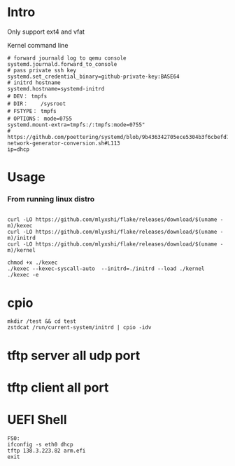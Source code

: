 # Intro
Only support ext4 and vfat

Kernel command line
```
# forward journald log to qemu console
systemd.journald.forward_to_console 
# pass private ssh key
systemd.set_credential_binary=github-private-key:BASE64
# initrd hostname
systemd.hostname=systemd-initrd
# DEV： tmpfs  
# DIR：    /sysroot
# FSTYPE： tmpfs
# OPTIONS： mode=0755
systemd.mount-extra=tmpfs:/:tmpfs:mode=0755"
# https://github.com/poettering/systemd/blob/9b436342705ece5304b3f6cbefd739f6da0ae742/test/test-network-generator-conversion.sh#L113
ip=dhcp
```

# Usage
### From running linux distro
```

curl -LO https://github.com/mlyxshi/flake/releases/download/$(uname -m)/kexec
curl -LO https://github.com/mlyxshi/flake/releases/download/$(uname -m)/initrd
curl -LO https://github.com/mlyxshi/flake/releases/download/$(uname -m)/kernel

chmod +x ./kexec
./kexec --kexec-syscall-auto  --initrd=./initrd --load ./kernel
./kexec -e
```

# cpio
```
mkdir /test && cd test
zstdcat /run/current-system/initrd | cpio -idv 
```

# tftp server all udp port 
# tftp client all port 
# UEFI Shell
```
FS0:
ifconfig -s eth0 dhcp
tftp 138.3.223.82 arm.efi
exit
```